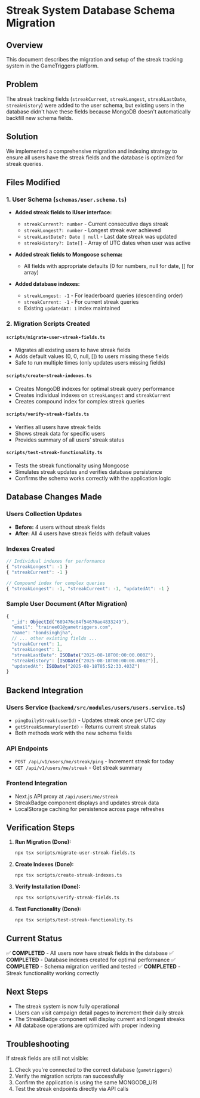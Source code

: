 # Streak System Database Schema Migration

## Overview
This document describes the migration and setup of the streak tracking system in the GameTriggers platform.

## Problem
The streak tracking fields (`streakCurrent`, `streakLongest`, `streakLastDate`, `streakHistory`) were added to the user schema, but existing users in the database didn't have these fields because MongoDB doesn't automatically backfill new schema fields.

## Solution
We implemented a comprehensive migration and indexing strategy to ensure all users have the streak fields and the database is optimized for streak queries.

## Files Modified

### 1. User Schema (`schemas/user.schema.ts`)
- **Added streak fields to IUser interface:**
  - `streakCurrent?: number` - Current consecutive days streak
  - `streakLongest?: number` - Longest streak ever achieved
  - `streakLastDate?: Date | null` - Last date streak was updated
  - `streakHistory?: Date[]` - Array of UTC dates when user was active

- **Added streak fields to Mongoose schema:**
  - All fields with appropriate defaults (0 for numbers, null for date, [] for array)

- **Added database indexes:**
  - `streakLongest: -1` - For leaderboard queries (descending order)
  - `streakCurrent: -1` - For current streak queries
  - Existing `updatedAt: 1` index maintained

### 2. Migration Scripts Created

#### `scripts/migrate-user-streak-fields.ts`
- Migrates all existing users to have streak fields
- Adds default values (0, 0, null, []) to users missing these fields
- Safe to run multiple times (only updates users missing fields)

#### `scripts/create-streak-indexes.ts`
- Creates MongoDB indexes for optimal streak query performance
- Creates individual indexes on `streakLongest` and `streakCurrent`
- Creates compound index for complex streak queries

#### `scripts/verify-streak-fields.ts`
- Verifies all users have streak fields
- Shows streak data for specific users
- Provides summary of all users' streak status

#### `scripts/test-streak-functionality.ts`
- Tests the streak functionality using Mongoose
- Simulates streak updates and verifies database persistence
- Confirms the schema works correctly with the application logic

## Database Changes Made

### Users Collection Updates
- **Before:** 4 users without streak fields
- **After:** All 4 users have streak fields with default values

### Indexes Created
```javascript
// Individual indexes for performance
{ "streakLongest": -1 }
{ "streakCurrent": -1 }

// Compound index for complex queries
{ "streakLongest": -1, "streakCurrent": -1, "updatedAt": -1 }
```

### Sample User Document (After Migration)
```javascript
{
  "_id": ObjectId("689476c84f54670ae4833249"),
  "email": "trainee01@gametriggers.com",
  "name": "bondsinghjha",
  // ... other existing fields ...
  "streakCurrent": 1,
  "streakLongest": 1,
  "streakLastDate": ISODate("2025-08-18T00:00:00.000Z"),
  "streakHistory": [ISODate("2025-08-18T00:00:00.000Z")],
  "updatedAt": ISODate("2025-08-18T05:52:33.403Z")
}
```

## Backend Integration

### Users Service (`backend/src/modules/users/users.service.ts`)
- `pingDailyStreak(userId)` - Updates streak once per UTC day
- `getStreakSummary(userId)` - Returns current streak status
- Both methods work with the new schema fields

### API Endpoints
- `POST /api/v1/users/me/streak/ping` - Increment streak for today
- `GET /api/v1/users/me/streak` - Get streak summary

### Frontend Integration
- Next.js API proxy at `/api/users/me/streak`
- StreakBadge component displays and updates streak data
- LocalStorage caching for persistence across page refreshes

## Verification Steps

1. **Run Migration (Done):**
   ```bash
   npx tsx scripts/migrate-user-streak-fields.ts
   ```

2. **Create Indexes (Done):**
   ```bash
   npx tsx scripts/create-streak-indexes.ts
   ```

3. **Verify Installation (Done):**
   ```bash
   npx tsx scripts/verify-streak-fields.ts
   ```

4. **Test Functionality (Done):**
   ```bash
   npx tsx scripts/test-streak-functionality.ts
   ```

## Current Status
✅ **COMPLETED** - All users now have streak fields in the database
✅ **COMPLETED** - Database indexes created for optimal performance
✅ **COMPLETED** - Schema migration verified and tested
✅ **COMPLETED** - Streak functionality working correctly

## Next Steps
- The streak system is now fully operational
- Users can visit campaign detail pages to increment their daily streak
- The StreakBadge component will display current and longest streaks
- All database operations are optimized with proper indexing

## Troubleshooting
If streak fields are still not visible:
1. Check you're connected to the correct database (`gametriggers`)
2. Verify the migration scripts ran successfully
3. Confirm the application is using the same MONGODB_URI
4. Test the streak endpoints directly via API calls
